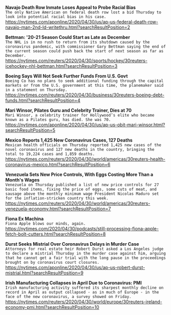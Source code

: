 **Navajo Death Row Inmate Loses Appeal to Probe Racial Bias**\
`The only Native American on federal death row lost a bid Thursday to look into potential racial bias in his case.`\
https://nytimes.com/aponline/2020/04/30/us/ap-us-federal-death-row-navajo-man-2nd-ld-writethru.html?searchResultPosition=2

**Bettman: '20-21 Season Could Start as Late as December**\
`The NHL is in no rush to return from its shutdown caused by the coronavirus pandemic, with commissioner Gary Bettman saying the end of the current season could push back the start of next season as far as December.`\
https://nytimes.com/reuters/2020/04/30/sports/hockey/30reuters-icehockey-nhl-bettman.html?searchResultPosition=3

**Boeing Says Will Not Seek Further Funds From U.S. Govt**\
`Boeing Co has no plans to seek additional funding through the capital markets or from the U.S. government at this time, the planemaker said in a statement on Thursday.`\
https://nytimes.com/reuters/2020/04/30/business/30reuters-boeing-debt-funds.html?searchResultPosition=4

**Mari Winsor, Pilates Guru and Celebrity Trainer, Dies at 70**\
`Mari Winsor, a celebrity trainer for Hollywood’s elite who became known as a Pilates guru, has died. She was 70.`\
https://nytimes.com/aponline/2020/04/30/us/ap-us-obit-mari-winsor.html?searchResultPosition=5

**Mexico Reports 1,425 New Coronavirus Cases, 127 Deaths**\
`Mexican health officials on Thursday reported 1,425 new cases of the novel coronavirus and 127 new deaths in the country, bringing the total to 19,224 cases and 1,859 deaths.`\
https://nytimes.com/reuters/2020/04/30/world/americas/30reuters-health-coronavirus-mexico.html?searchResultPosition=6

**Venezuela Sets New Price Controls, With Eggs Costing More Than a Month's Wages**\
`Venezuela on Thursday published a list of new price controls for 27 basic food items, fixing the price of eggs, some cuts of meat, and sausage above the monthly minimum wage President Nicolas Maduro set for the inflation-stricken country this week.`\
https://nytimes.com/reuters/2020/04/30/world/americas/30reuters-venezuela-economy.html?searchResultPosition=7

**Fiona Ex Machina**\
`Fiona Apple blows our minds, again.`\
https://nytimes.com/2020/04/30/podcasts/still-processing-fiona-apple-fetch-bolt-cutters.html?searchResultPosition=8

**Durst Seeks Mistrial Over Coronavirus Delays in Murder Case**\
`Attorneys for real estate heir Robert Durst asked a Los Angeles judge to declare a mistrial Thursday in the murder case against him, arguing that he cannot get a fair trial with the long pause in the proceedings brought on by coronavirus court closures. `\
https://nytimes.com/aponline/2020/04/30/us/ap-us-robert-durst-mistrial.html?searchResultPosition=9

**Irish Manufacturing Collapses in April Due to Coronavirus: PMI**\
`Irish manufacturing activity suffered its sharpest monthly decline on record in April as output collapsed - as in much of Europe - in the face of the new coronavirus, a survey showed on Friday.`\
https://nytimes.com/reuters/2020/04/30/world/europe/30reuters-ireland-economy-pmi.html?searchResultPosition=10

